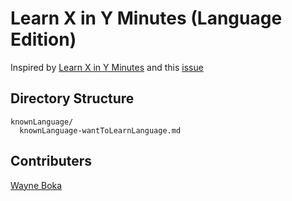 # Learn X in Y Minutes (Language Edition)

Inspired by [Learn X in Y Minutes](http://learnxinyminutes.com) and this [issue](https://github.com/adambard/learnxinyminutes-docs/issues/3007)

## Directory Structure

```
knownLanguage/
  knownLanguage-wantToLearnLanguage.md
```

## Contributers

[Wayne Boka](https://github.com/wboka)

